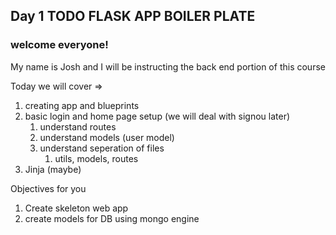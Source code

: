 ## Day 1 TODO FLASK APP BOILER PLATE

### **welcome** everyone!
My name is Josh and I will be instructing the back end portion of this course

Today we will cover =>

1. creating app and blueprints
2. basic login and home page setup (we will deal with signou later)
   1. understand routes
   2. understand models (user model)
   3. understand seperation of files
      1. utils, models, routes
3. Jinja (maybe)

Objectives for you
1. Create skeleton web app
2. create models for DB using mongo engine
